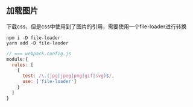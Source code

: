 
## 加载图片
下载css，但是css中使用到了图片的引用，需要使用一个file-loader进行转换

```shell
npm i -D file-loader
yarn add -D file-laoder
```

```js
// === webpack.config.js
module:{
  rules: [
    {
      test: /\.(jpg|jpeg|png|gif|svg)$/,
      use: ['file-loader']
    }
  ]
}
```